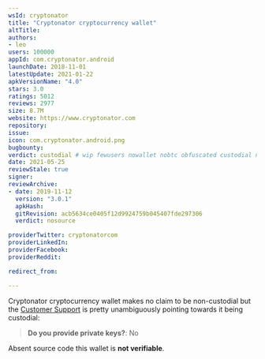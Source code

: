 ```yaml
---
wsId: cryptonator
title: "Cryptonator cryptocurrency wallet"
altTitle: 
authors:
- leo
users: 100000
appId: com.cryptonator.android
launchDate: 2018-11-01
latestUpdate: 2021-01-22
apkVersionName: "4.0"
stars: 3.0
ratings: 5012
reviews: 2977
size: 8.7M
website: https://www.cryptonator.com
repository: 
issue: 
icon: com.cryptonator.android.png
bugbounty: 
verdict: custodial # wip fewusers nowallet nobtc obfuscated custodial nosource nonverifiable reproducible bounty defunct
date: 2021-05-25
reviewStale: true
signer: 
reviewArchive:
- date: 2019-11-12
  version: "3.0.1"
  apkHash: 
  gitRevision: acb5634ce0405f12d9924759b045407fde297306
  verdict: nosource

providerTwitter: cryptonatorcom
providerLinkedIn: 
providerFacebook: 
providerReddit: 

redirect_from:

---
```



Cryptonator cryptocurrency wallet
makes no claim to be non-custodial but the
[Customer Support](https://www.cryptonator.com/contact/other/)
is pretty unambiguously pointing towards it being custodial:

> **Do you provide private keys?**: No

Absent source code this wallet is **not verifiable**.
